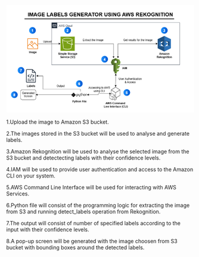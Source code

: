 ![](AWS%20Rekognition.png)

1.Upload the image to Amazon S3 bucket.

2.The images stored in the S3 bucket will be used to analyse and generate labels.

3.Amazon Rekognition will be used to analyse the selected image from the S3 bucket and detectecting labels with their confidence levels.

4.IAM will be used to provide user authentication and access to the Amazon CLI on your system.

5.AWS Command Line Interface will be used for interacting with AWS Services.

6.Python file will consist of the programming logic for extracting the image from S3 and running detect_labels operation from Rekognition.

7.The output will consist of number of specified labels according to the input with their confidence levels.

8.A pop-up screen will be generated with the image choosen from S3 bucket with bounding boxes around the detected labels.
